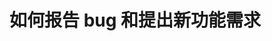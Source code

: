 <!--
 * @Author: Yuqi Liang dawson1900@live.com
 * @Date: 2025-09-16 22:59:31
 * @LastEditors: Yuqi Liang dawson1900@live.com
 * @LastEditTime: 2025-09-16 23:00:43
 * @FilePath: /SequenzoWebsite/docs/zh/faq/bug_reports_and_feature_requests.md
 * @Description: 这是默认设置,请设置`customMade`, 打开koroFileHeader查看配置 进行设置: https://github.com/OBKoro1/koro1FileHeader/wiki/%E9%85%8D%E7%BD%AE
-->
# 如何报告 bug 和提出新功能需求